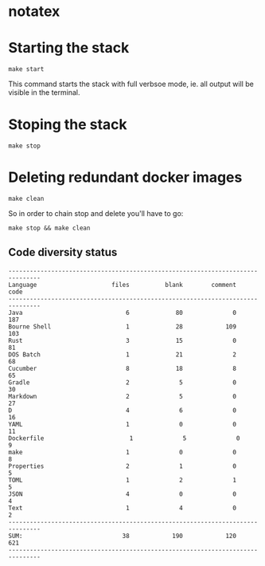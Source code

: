# notatex
# Starting the stack
```terminal
make start
```
This command starts the stack with full verbsoe mode, ie. all output will be visible in the terminal.
# Stoping the stack
```terminal
make stop
```
# Deleting redundant docker images
```terminal
make clean
```
So in order to chain stop and delete you'll have to go:
```terminal
make stop && make clean
```
## Code diversity status
```
-------------------------------------------------------------------------------
Language                     files          blank        comment           code
-------------------------------------------------------------------------------
Java                             6             80              0            187
Bourne Shell                     1             28            109            103
Rust                             3             15              0             81
DOS Batch                        1             21              2             68
Cucumber                         8             18              8             65
Gradle                           2              5              0             30
Markdown                         2              5              0             27
D                                4              6              0             16
YAML                             1              0              0             11
Dockerfile                        1              5              0              9
make                             1              0              0              8
Properties                       2              1              0              5
TOML                             1              2              1              5
JSON                             4              0              0              4
Text                             1              4              0              2
-------------------------------------------------------------------------------
SUM:                            38            190            120            621
-------------------------------------------------------------------------------
```
